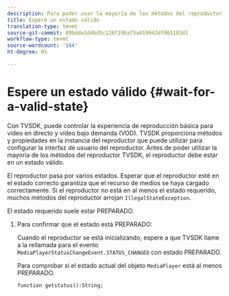 ```yaml
---
description: Para poder usar la mayoría de los métodos del reproductor TVSDK, el reproductor debe tener un estado válido.
title: Espere un estado válido
translation-type: tm+mt
source-git-commit: 89bdda1d4bd5c126f19ba75a819942df901183d1
workflow-type: tm+mt
source-wordcount: '164'
ht-degree: 0%

---
```



# Espere un estado válido {#wait-for-a-valid-state}

Con TVSDK, puede controlar la experiencia de reproducción básica para vídeo en directo y vídeo bajo demanda (VOD). TVSDK proporciona métodos y propiedades en la instancia del reproductor que puede utilizar para configurar la interfaz de usuario del reproductor. Antes de poder utilizar la mayoría de los métodos del reproductor TVSDK, el reproductor debe estar en un estado válido.

El reproductor pasa por varios estados. Esperar que el reproductor esté en el estado correcto garantiza que el recurso de medios se haya cargado correctamente. Si el reproductor no está en al menos el estado requerido, muchos métodos del reproductor arrojan `IllegalStateException`.

El estado requerido suele estar PREPARADO.

1. Para confirmar que el estado está PREPARADO:

   Cuando el reproductor se está inicializando, espere a que TVSDK llame a la rellamada para el evento `MediaPlayerStatusChangeEvent.STATUS_CHANGED` con estado PREPARADO.

   Para comprobar si el estado actual del objeto `MediaPlayer` está al menos PREPARADO.

   ```
   function getstatus():String;
   ```

